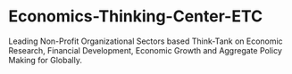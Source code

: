 # Economics-Thinking-Center-ETC
Leading Non-Profit Organizational Sectors based Think-Tank on Economic Research, Financial Development, Economic Growth and Aggregate Policy Making for Globally.
